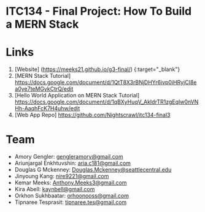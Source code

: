 # ITC134 - Final Project: How To Build a MERN Stack

# Links
1. [Website] (https://meeks21.github.io/g3-final/) {:target="_blank"} 
2. [MERN Stack Tutorial] <a href="https://docs.google.com/document/d/1QtT8X3rBNjDHYr6ivp0iHRyjCI8ea0ye7teMGykCtrQ/edit" target="_blank"> https://docs.google.com/document/d/1QtT8X3rBNjDHYr6ivp0iHRyjCI8ea0ye7teMGykCtrQ/edit </a>
3. [Hello World Application on MERN Stack Tutorial] <a href="https://docs.google.com/document/d/1qBXyHuqV_AkIdrTR1zgEqIw0nVNHh-AaqhFcK7H4uhw/edit" target="_blank">https://docs.google.com/document/d/1qBXyHuqV_AkIdrTR1zgEqIw0nVNHh-AaqhFcK7H4uhw/edit </a>
4. [Web App Repo] <a href="https://github.com/Nightscrawl/itc134-final3" target="_blank">https://github.com/Nightscrawl/itc134-final3 </a>

# Team
- Amory Gengler: gengleramory@gmail.com
- Ariunjargal Enkhtuvshin: aria.c181@gmail.com
- Douglas G Mckenney: Douglas.Mckenney@seattlecentral.edu
- Jinyoung Kang: nire9221@gmail.com
- Kemar Meeks: Anthony.Meeks3@gmail.com
- Kira Abell: kaynbell@gmail.com
- Orkhon Sukhbaatar: orhoonooss@gmail.com
- Tipnaree Tesprasit: tipnaree.tes@gmail.com
